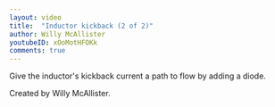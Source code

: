 ```yaml
---
layout: video
title:  "Inductor kickback (2 of 2)"
author: Willy McAllister
youtubeID: xOoMotHFOKk
comments: true
--- 
```


Give the inductor's kickback current a path to flow by adding a diode.

Created by Willy McAllister.
